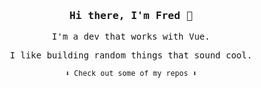 <h3 align="center"><samp>Hi there, I'm Fred 👋</samp></h3>

<p align="center"><samp>I'm a dev that works with Vue.</samp></p>
<p align="center"><samp>I like building random things that sound cool.</samp></p>

<p align="center"><small><samp>⬇️ Check out some of my repos ⬇️ </samp></small></p>
